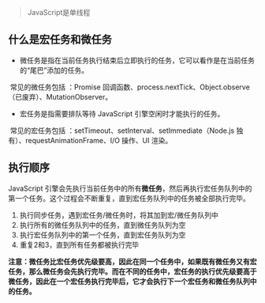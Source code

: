 > JavaScript是单线程

## 什么是宏任务和微任务

- 微任务是指在当前任务执行结束后立即执行的任务，它可以看作是在当前任务的“尾巴”添加的任务。

​		常见的微任务包括 ：Promise 回调函数、process.nextTick、Object.observe（已废弃）、MutationObserver。 

- 宏任务是指需要排队等待 JavaScript 引擎空闲时才能执行的任务。

​		常见的宏任务包括 ：setTimeout、setInterval、setImmediate（Node.js 独有）、requestAnimationFrame、I/O 操作、UI 渲染。 

## 执行顺序

JavaScript 引擎会先执行当前任务中的所有**微任务**，然后再执行宏任务队列中的第一个任务。这个过程会不断重复，直到宏任务队列中的任务被全部执行完毕。

1. 执行同步任务，遇到宏任务/微任务时，将其加到宏/微任务队列中
2. 执行所有的微任务队列中的任务，直到微任务队列为空
3. 执行宏任务队列中的第一个任务，直到宏任务队列为空
4. 重复2和3，直到所有任务都被执行完毕

**注意：微任务比宏任务优先级要高，因此在同一个任务中，如果既有微任务又有宏任务，那么微任务会先执行完毕。而在不同的任务中，宏任务的执行优先级要高于微任务，因此在一个宏任务执行完毕后，它才会执行下一个宏任务和微任务队列中的任务。**